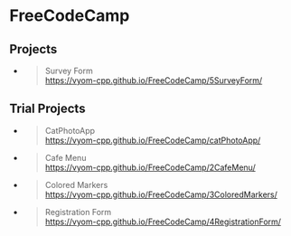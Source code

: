 # FreeCodeCamp
## Projects
- > Survey Form<br>https://vyom-cpp.github.io/FreeCodeCamp/5SurveyForm/

## Trial Projects

- > CatPhotoApp<br>https://vyom-cpp.github.io/FreeCodeCamp/catPhotoApp/
- > Cafe Menu<br>https://vyom-cpp.github.io/FreeCodeCamp/2CafeMenu/
- > Colored Markers<br>https://vyom-cpp.github.io/FreeCodeCamp/3ColoredMarkers/
- > Registration Form<br>https://vyom-cpp.github.io/FreeCodeCamp/4RegistrationForm/
